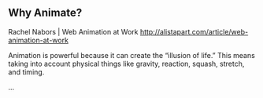 ##  Why Animate?

Rachel Nabors | Web Animation at Work
http://alistapart.com/article/web-animation-at-work

Animation is powerful because it can create the “illusion of life.” This means taking into account physical things like gravity, reaction, squash, stretch, and timing.

...



